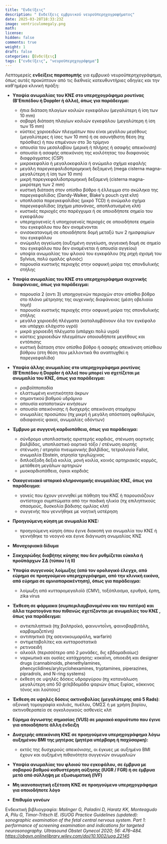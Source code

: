 ```yaml
---
title: "Ενδείξεις"
description: " Ενδείξεις εμβρυικού νευροϋπερηχογραφήματος"
date: 2025-03-28T18:33:23Z
image: ventriculomegaly.png
math: 
license: 
hidden: false
comments: true
weight: 1
draft: false
categories: [Ενδείξεις]
tags: ["ενδείξεις", "νευροϋπερηχογράφημα"]
---
```


Λεπτομερείς **ενδείξεις παραπομπής** για εμβρυικό νευροϋπερηχογράφημα, όπως αυτές προκύπτουν από τις διεθνείς κατευθυντήριες οδηγίες και την καθ'ημέρα κλινική πράξη:

- **Υποψία ανωμαλίας του ΚΝΣ στο υπερηχογράφημα ρουτίνας (Β'Επιπέδου ή Doppler ή άλλο), όπως για παράδειγμα:**

  * ήπια διάταση πλαγίων κοιλιών εγκεφάλου (μεγαλύτερη ή ίση των 10 mm)
  * σοβαρή διάταση πλαγίων κοιλιών εγκεφάλου (μεγαλύτερη ή ίση των 15 mm)
  * κύστεις χοριοειδών πλεγμάτων που είναι μεγάλου μεγέθους (μεγαλύτερες ή ίσες των 10 mm) ή σε ασυνήθιστη θέση (πχ πρόσθιες) ή που επιμένουν στο 3ο τρίμηνο
  * απουσία του μεσολοβίου (μερική ή πλήρης ή ασαφής απεικόνιση)
  * απουσία ή ασαφής απεικόνιση της κοιλότητας του διαφανούς διαφράγματος (CSP) 
  * μικροκεφαλία ή μεγαλοκεφαλία ή ανώμαλο σχήμα κεφαλής
  * μεγάλη παρεγκεφαλιδοπρομηκική δεξαμενή (mega cisterna magna- μεγαλύτερη ή ίση των 10 mm)
  * μικρή παρεγκεφαλιδοπρομηκική δεξαμενή (cisterna magna- μικρότερη των 2 mm)
  * κυστική διάταση στον οπίσθιο βόθρο ή έλλειμμα στο σκώληκα της παρεγκεφαλίδας (Dandy-Walker, Blake's pouch cyst κλπ)
  * υποπλασία παρεγκεφαλίδας (μικρό TCD) ή ανώμαλο σχήμα παρεγκεφαλίδας (σχήμα μπανάνας, αποπλατυσμένη κλπ)
  * κυστικές περιοχές στο παρέγχυμα ή σε οποιοδήποτε σημείο του εγκεφάλου
  * υπερηχογενείς ή υποηχογενείς περιοχές σε οποιοδήποτε σημείο του εγκεφάλου που δεν αναμένονται
  * ανισοκατανομή σε οποιαδήποτε δομή μεταξύ των 2 ημισφαιρίων του εγκεφάλου
  * ανώμαλη αγγείωση (αυξημένη αγγείωση, αγγειακή δομή σε σημείο του εγκεφάλου που δεν αναμένεται ή απουσία αγγείου)
  * υποψία ανωμαλίας του φλοιού του εγκεφάλου (πχ ρηχή σχισμή του Sylvius, πολύ ομαλός φλοιός)
  * παρουσία κυστικής περιοχής στην οσφυική μοίρα της σπονδυλικής στήλης

- **Υποψία ανωμαλίας του ΚΝΣ στο υπερηχογράφημα αυχενικής διαφάνειας, όπως για παράδειγμα:**

  * παρουσία 2 (αντι 3) υποηχογενών περιοχών στον οπίσθιο βόθρο στο πλάνο μέτρησης της αυχενικής διαφάνειας (μέση οβελιαία τομή)
  * παρουσία κυστικής περιοχής στην οσφυική μοίρα της σπονδυλικής στήλης
  * μεγάλα χοριοειδή πλέγματα (καταλαμβάνουν όλο τον εγκέφαλο και υπάρχει ελάχιστο υγρό)
  * μικρά χοριοειδή πλέγματα (υπάρχει πολύ υγρό)
  * κύστεις χοριοειδών πλεγμάτων οποιουδήποτε μεγέθους και εντόπισης
  * κυστική διάταση στον οπίσθιο βόθρο ή ασαφής απεικόνιση οπίσθιου βόθρου (στη θέση που μελλοντικά θα αναπτυχθεί η παρεγκεφαλίδα)

- **Υποψία άλλης ανωμαλίας στο υπερηχογράφημα ρουτίνας (Β'Επιπέδου ή Doppler ή άλλο) που μπορεί να σχετίζεται με ανωμαλία του ΚΝΣ, όπως για παράδειγμα:**

  * ραιβοϊπποποδία
  * ελαττωμένη κινητικότητα άκρων
  * σημαντικού βαθμού υδράμνιο
  * απουσία καταποτικών κινήσεων
  * απουσία απεικόνισης ή δυσχερής απεικόνιση στομάχου
  * ανωμαλίες προσώπου (πχ μικρή ή μεγάλη απόσταση οφθαλμών, αδιαφανείς φακοί, ανωμαλίες οδόντων)

- **Έμβρυο με συγγενή καρδιοπάθεια, όπως για παράδειγμα:**

  * σύνδρομο υποπλαστικής αριστερής καρδιάς, στένωση αορτικής βαλβίδας, υποπλαστικό αορτικό τόξο / στένωση αορτής
  * στένωση / ατρησία πνευμονικής βαλβίδας, τετραλογία Fallot, ανωμαλία Ebstein, ατρησία τριγλώχινας 
  * διπλοέξοδη δεξιά κοιλία, μονή κοιλία, κοινός αρτηριακός κορμός, μετάθεση μεγάλων αρτηριών
  * μυοκαρδιοπάθεια, όγκοι καρδιάς

- **Οικογενειακό ιστορικό κληρονομικής ανωμαλίας ΚΝΣ, όπως για παράδειγμα:**

  * γονείς που έχουν γεννηθεί με πάθηση του ΚΝΣ ή παρουσιάζουν αντίστοιχα συμπτώματα από την παιδική ηλικία (πχ επιληπτικούς σπασμούς, δυσκολία βάδισης ομιλίας κλπ)
  * συγγενής που γεννήθηκε με νοητική υστέρηση

- **Προηγούμενη κύηση με ανωμαλία ΚΝΣ:**

  * προηγούμενη κύηση όπου έγινε διακοπή για ανωμαλία του ΚΝΣ ή γεννήθηκε το νεογνό και έγινε διάγνωση ανωμαλίας ΚΝΣ 

- **Μονοχοριακά δίδυμα**

- **Σακχαρώδης διαβήτης κύησης που δεν ρυθμίζεται εύκολα ή προϋπάρχων ΣΔ (τύπου Ι ή ΙΙ)**

- **Υποψία συγγενούς λοίμωξης (από τον ορολογικό έλεγχο, από εύρημα σε προηγούμενο υπερηχογράφημα, από την κλινική εικόνα, από εύρημα σε αμνιοπαρακέντηση), όπως για παράδειγμα:**

  * λοίμωξη από κυτταρομεγαλοϊό (CMV), τοξόπλασμα, ερυθρά, έρπη, zika virus

- **Έκθεση σε φάρμακα (συμπεριλαμβανομένου και του πατέρα) και άλλα τερατογόνα που πιθανώς σχετίζονται με ανωμαλίες του ΚΝΣ , όπως για παράδειγμα:**

  * αντιεπιληπτικά (πχ βαλπροϊκό, φαινυντοΐνη, φαινοβαρβιτάλη, καρβαμαζεπίνη)
  * αντιπηκτικά (πχ ασενοκουμαρόλη, warfarin)
  * αντιμεταβολίτες και κυτταροστατικά
  * ρετινοειδή
  * αλκοόλ (περισσότερο από 2 μονάδες, δις εβδομαδιαίως)
  * ναρκωτικά και ουσίες κατάχρησης: κοκαΐνη, οπιοειδή και designer drugs (cannabinoids, phenethylamines, phencyclidines/arylcyclohexamines, tryptamines, piperazines, pipradrols, and N-ring systems)
  * έκθεση σε υψηλές δόσεις υδραργύρου (πχ κατανάλωση μεγαλύτερη από 50 gr/εβδομάδα ψαριών όπως ξιφίας, κόκκινος τόνος και λούτσος)

- **Έκθεση σε υψηλές δόσεις ακτινοβολίας (μεγαλύτερης από 5 Rads)**: αξονική τομογραφία κοιλιάς, πυέλου, ΟΜΣΣ ή με χρήση βαρίου, ακτινοθεραπεία σε ογκολογικούς ασθενείς κλπ

- **Εύρημα άγνωστης σημασίας (VUS) σε μοριακό καρυότυπο που έγινε για οποιαδήποτε άλλη ένδειξη**
- **Δυσχερής απεικόνιση ΚΝΣ σε προηγούμενο υπερηχογράφημα λόγω αυξημένου ΒΜΙ της μητέρας (μητέρα υπέρβαρη ή παχύσαρκη):**

  * εκτός της δυσχερούς απεικόνισης, οι έγκυες με αυξημένο ΒΜΙ έχουν και αυξημένη πιθανότητα συγγενών ανωμαλιών

- **Υποψία ανωμαλίας του φλοιού του εγκεφάλου, σε έμβρυα με σοβαρού βαθμού καθυστέρηση αύξησης (IUGR / FGR) ή σε έμβρυα μετά από σύλληψη με εξωσωματική (IVF)**

- **Μη ικανοποιητική εξέταση ΚΝΣ σε προηγούμενο υπερηχογράφημα για οποιοδήποτε λόγο**
- **Επιθυμία γονέων**

Ενδεικτική βιβλιογραφία: *Malinger G, Paladini D, Haratz KK, Monteagudo A, Pilu G, Timor-Tritsch IE.
ISUOG Practice Guidelines (updated): sonographic examination of the fetal central nervous system. Part 1: performance of screening examination and indications for targeted neurosonography. Ultrasound Obstet Gynecol 2020; 56: 476–484. https://obgyn.onlinelibrary.wiley.com/doi/10.1002/uog.22145*